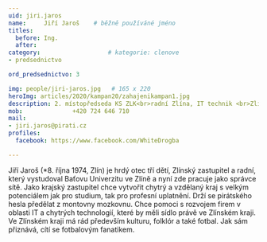 ```yaml
---
uid: jiri.jaros
name:     Jiří Jaroš  	# běžně používáné jméno
titles:
  before: Ing.
  after:
category:                   # kategorie: clenove
- predsednictvo

ord_predsednictvo: 3

img: people/jiri-jaros.jpg   # 165 x 220
heroImg: articles/2020/kampan20/zahajenikampan1.jpg
description: 2. místopředseda KS ZLK<br>radní Zlína, IT technik <br>Zlín # kratký popis, max 160 znaků
mob:			  +420 724 646 710
mail:
- jiri.jaros@pirati.cz
profiles:
  facebook: https://www.facebook.com/WhiteDrogba

---
```


Jiří Jaroš (*8. října 1974, Zlín) je hrdý otec tří dětí, Zlínský zastupitel a radní, který vystudoval Baťovu Univerzitu ve Zlíně a nyní zde pracuje jako správce sítě. Jako krajský zastupitel chce vytvořit chytrý a vzdělaný kraj s velkým potenciálem jak pro studium, tak pro profesní uplatnění. Drží se pirátského hesla předělat z montovny mozkovnu. Chce pomoci s rozvojem firem v oblasti IT a chytrých technologií, které by měli sídlo právě ve Zlínském kraji. Ve Zlínském kraji má rád především kulturu, folklór a také fotbal. Jak sám přiznává, cítí se fotbalovým fanatikem.
